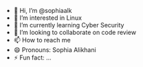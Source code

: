 - 👋 Hi, I’m @sophiaalk
- 👀 I’m interested in Linux 
- 🌱 I’m currently learning Cyber Security
- 💞️ I’m looking to collaborate on code review
- 📫 How to reach me 
- 😄 Pronouns: Sophia Alikhani
- ⚡ Fun fact: ...

<!---
sophiaalk/sophiaalk is a ✨ special ✨ repository because its `README.md` (this file) appears on your GitHub profile.
You can click the Preview link to take a look at your changes.
--->
